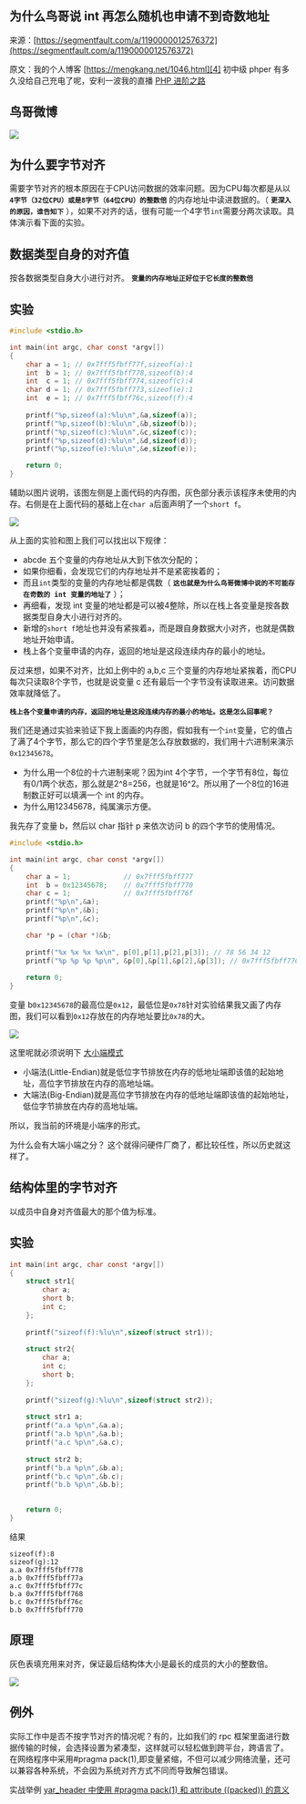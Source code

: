 ## 为什么鸟哥说 int 再怎么随机也申请不到奇数地址

来源：[https://segmentfault.com/a/1190000012576372](https://segmentfault.com/a/1190000012576372)

原文：我的个人博客 [https://mengkang.net/1046.html][4]
初中级 phper 有多久没给自己充电了呢，安利一波我的直播 [PHP 进阶之路][5]

## 鸟哥微博


![][0] 
## 为什么要字节对齐

需要字节对齐的根本原因在于CPU访问数据的效率问题。因为CPU每次都是从以 **`4字节（32位CPU）或是8字节（64位CPU）的整数倍`** 的内存地址中读进数据的。（ **`更深入的原因，谁告知下`** ），如果不对齐的话，很有可能一个4字节`int`需要分两次读取。具体演示看下面的实验。
## 数据类型自身的对齐值

按各数据类型自身大小进行对齐。 **`变量的内存地址正好位于它长度的整数倍`** 
## 实验

```c
#include <stdio.h>

int main(int argc, char const *argv[])
{   
    char a = 1; // 0x7fff5fbff77f,sizeof(a):1
    int  b = 1; // 0x7fff5fbff778,sizeof(b):4
    int  c = 1; // 0x7fff5fbff774,sizeof(c):4
    char d = 1; // 0x7fff5fbff773,sizeof(e):1
    int  e = 1; // 0x7fff5fbff76c,sizeof(f):4
    
    printf("%p,sizeof(a):%lu\n",&a,sizeof(a));
    printf("%p,sizeof(b):%lu\n",&b,sizeof(b));
    printf("%p,sizeof(c):%lu\n",&c,sizeof(c));
    printf("%p,sizeof(d):%lu\n",&d,sizeof(d));
    printf("%p,sizeof(e):%lu\n",&e,sizeof(e));

    return 0;
}
```

辅助以图片说明，该图左侧是上面代码的内存图，灰色部分表示该程序未使用的内存。右侧是在上面代码的基础上在`char a`后面声明了一个`short f`。

![][1] 

从上面的实验和图上我们可以找出以下规律：


* abcde 五个变量的内存地址从大到下依次分配的；
* 如果你细看，会发现它们的内存地址并不是紧密挨着的；
* 而且`int`类型的变量的内存地址都是偶数（ **`这也就是为什么鸟哥微博中说的不可能存在奇数的 int 变量的地址了`** ）；
* 再细看，发现 int 变量的地址都是可以被4整除，所以在栈上各变量是按各数据类型自身大小进行对齐的。
* 新增的`short f`地址也并没有紧挨着`a`，而是跟自身数据大小对齐，也就是偶数地址开始申请。
* 栈上各个变量申请的内存，返回的地址是这段连续内存的最小的地址。


反过来想，如果不对齐，比如上例中的 a,b,c 三个变量的内存地址紧挨着，而CPU每次只读取8个字节，也就是说变量 c 还有最后一个字节没有读取进来。访问数据效率就降低了。

**`栈上各个变量申请的内存，返回的地址是这段连续内存的最小的地址。这是怎么回事呢？`** 

我们还是通过实验来验证下我上面画的内存图，假如我有一个`int`变量，它的值占了满了4个字节，那么它的四个字节里是怎么存放数据的，我们用十六进制来演示`0x12345678`。


* 为什么用一个8位的十六进制来呢？因为int 4个字节，一个字节有8位，每位有0/1两个状态，那么就是2^8=256，也就是16^2。所以用了一个8位的16进制数正好可以填满一个 int 的内存。
* 为什么用12345678，纯属演示方便。


我先存了变量 b，然后以 char 指针 p 来依次访问 b 的四个字节的使用情况。

```c
#include <stdio.h>

int main(int argc, char const *argv[])
{
    char a = 1;             // 0x7fff5fbff777
    int  b = 0x12345678;    // 0x7fff5fbff770
    char c = 1;             // 0x7fff5fbff76f
    printf("%p\n",&a);
    printf("%p\n",&b);
    printf("%p\n",&c);

    char *p = (char *)&b;
    
    printf("%x %x %x %x\n", p[0],p[1],p[2],p[3]); // 78 56 34 12
    printf("%p %p %p %p\n", &p[0],&p[1],&p[2],&p[3]); // 0x7fff5fbff770 0x7fff5fbff771 0x7fff5fbff772 0x7fff5fbff773
        
    return 0;
}
```

变量 b`0x12345678`的最高位是`0x12`，最低位是`0x78`针对实验结果我又画了内存图，我们可以看到`0x12`存放在的内存地址要比`0x78`的大。


![][2] 

这里呢就必须说明下 [大小端模式][6]


* 小端法(Little-Endian)就是低位字节排放在内存的低地址端即该值的起始地址，高位字节排放在内存的高地址端。
* 大端法(Big-Endian)就是高位字节排放在内存的低地址端即该值的起始地址，低位字节排放在内存的高地址端。


所以，我当前的环境是小端序的形式。

为什么会有大端小端之分？
这个就得问硬件厂商了，都比较任性，所以历史就这样了。
## 结构体里的字节对齐

以成员中自身对齐值最大的那个值为标准。
## 实验

```c
int main(int argc, char const *argv[])
{
    struct str1{
        char a;
        short b;
        int c;
    };
    
    printf("sizeof(f):%lu\n",sizeof(struct str1));
    
    struct str2{
        char a;
        int c;
        short b;
    };
    
    printf("sizeof(g):%lu\n",sizeof(struct str2));
    
    struct str1 a;
    printf("a.a %p\n",&a.a);
    printf("a.b %p\n",&a.b);
    printf("a.c %p\n",&a.c);
    
    struct str2 b;
    printf("b.a %p\n",&b.a);
    printf("b.c %p\n",&b.c);
    printf("b.b %p\n",&b.b);

    
    return 0;
}
```

结果

``` 
sizeof(f):8
sizeof(g):12
a.a 0x7fff5fbff778
a.b 0x7fff5fbff77a
a.c 0x7fff5fbff77c
b.a 0x7fff5fbff768
b.c 0x7fff5fbff76c
b.b 0x7fff5fbff770
```
## 原理

灰色表填充用来对齐，保证最后结构体大小是最长的成员的大小的整数倍。


![][3] 
## 例外

实际工作中是否不按字节对齐的情况呢？有的，比如我们的 rpc 框架里面进行数据传输的时候，会选择设置为紧凑型，这样就可以轻松做到跨平台，跨语言了。
在网络程序中采用#pragma pack(1),即变量紧缩，不但可以减少网络流量，还可以兼容各种系统，不会因为系统对齐方式不同而导致解包错误。

实战举例 [yar_header 中使用 #pragma pack(1) 和 attribute ((packed)) 的意义][7]

[4]: https://mengkang.net/1046.html
[5]: https://segmentfault.com/ls/1650000011318558
[6]: https://baike.baidu.com/item/%E5%A4%A7%E5%B0%8F%E7%AB%AF%E6%A8%A1%E5%BC%8F/6750542
[7]: https://mengkang.net/586.html
[0]: ./img/1460000012576375.png
[1]: ./img/1460000012576376.png
[2]: ./img/1460000012576377.png
[3]: ./img/1460000012576378.png